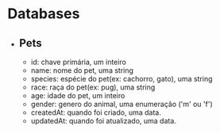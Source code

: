 # Databases

- ## Pets
  - id: chave primária, um inteiro
  - name: nome do pet, uma string
  - species: espécie do pet(ex: cachorro, gato), uma string
  - race: raça do pet(ex: pug), uma string
  - age: idade do pet, um inteiro
  - gender: genero do animal, uma enumeração ('m' ou 'f')
  - createdAt: quando foi criado, uma data.
  - updatedAt: quando foi atualizado, uma data.
